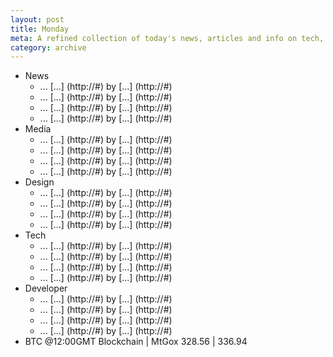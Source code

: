 ```yaml
---
layout: post
title: Monday
meta: A refined collection of today's news, articles and info on tech, web and design.
category: archive
---
```


- News
	- ... [...] (http://#) by [...] (http://#)
	- ... [...] (http://#) by [...] (http://#)
	- ... [...] (http://#) by [...] (http://#)
	- ... [...] (http://#) by [...] (http://#)
- Media
	- ... [...] (http://#) by [...] (http://#)
	- ... [...] (http://#) by [...] (http://#)
	- ... [...] (http://#) by [...] (http://#)
	- ... [...] (http://#) by [...] (http://#)
- Design	
	- ... [...] (http://#) by [...] (http://#)
	- ... [...] (http://#) by [...] (http://#)
	- ... [...] (http://#) by [...] (http://#)
	- ... [...] (http://#) by [...] (http://#)
- Tech
	- ... [...] (http://#) by [...] (http://#)
	- ... [...] (http://#) by [...] (http://#)
	- ... [...] (http://#) by [...] (http://#)
	- ... [...] (http://#) by [...] (http://#)
- Developer
	- ... [...] (http://#) by [...] (http://#)
	- ... [...] (http://#) by [...] (http://#)
	- ... [...] (http://#) by [...] (http://#)
	- ... [...] (http://#) by [...] (http://#)
- BTC @12:00GMT
	Blockchain | MtGox
	328.56 | 336.94